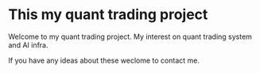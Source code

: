 # This my quant trading project

Welcome to my quant trading project. My interest on quant trading system and AI infra.

If you have any ideas about these weclome to contact me.

